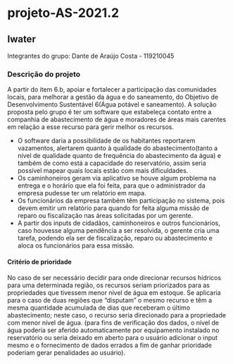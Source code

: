 # projeto-AS-2021.2
## Iwater
Integrantes do grupo:
Dante de Araújo Costa - 119210045

### Descrição do projeto
A partir do item 6.b, apoiar e fortalecer a participação das comunidades locais, para melhorar a gestão da água e do saneamento, do Objetivo de Desenvolvimento Sustentável 6(Água potável e saneamento). A solução proposta pelo grupo é ter um software que estabeleça contato entre a companhia de abastecimento de água e moradores de áreas mais carentes em relação a esse recurso para gerir melhor os recursos.
- O software daria a possibilidade de os habitantes reportarem vazamentos, alertarem quanto à qualidade do abastecimento(tanto a nível de qualidade quanto de frequência do abastecimento da água) e também de como está a capacidade do reservatório, assim seria possível mapear quais locais estão com mais dificuldades.
- Os caminhoneiros geram via aplicativo se houve algum problema na entrega e o horário que ela foi feita, para que o administrador da empresa pudesse ter um relatório em mapa.
- Os funcionários da empresa também têm participação no sistema, pois devem emitir um relatório para quando for feita alguma missão de reparo ou fiscalização nas áreas solicitadas por um gerente.
- A partir dos inputs de cidadãos, caminhoneiros e outros funcionários, caso houvesse alguma pendência a ser resolvida, o gerente cria uma tarefa, podendo ela ser de fiscalização, reparo ou abastecimento e aloca os funcionários para essa missão. 

#### Critério de prioridade
No caso de ser necessário decidir para onde direcionar recursos hídricos para uma determinada região, os recursos seriam priorizados para as propriedades que tivessem menor nível de água em estoque. Se aplicaria para o caso de duas regiões que “disputam” o mesmo recurso e têm a mesma quantidade acumulada de dias que receberam o último abastecimento; neste caso, o recurso seria direcionado para a propriedade com menor nível de água. (para fins de verificação dos dados, o nível de água poderia ser aferido automaticamente por equipamento instalado no reservatório ou seria deixado em aberto para o usuário adicionar o input mesmo e o fornecimento de dados errados a fim de ganhar prioridade poderiam gerar penalidades ao usuário).
